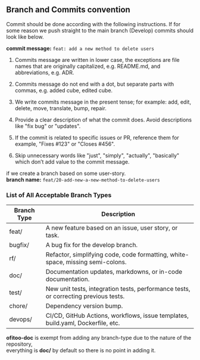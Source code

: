 ## Branch and Commits convention

Commit should be done according with the following instructions.
If for some reason we push straight to the main branch (Develop)
commits should look like below.

**commit message:** `feat: add a new method to delete users`
1. Commits message are written in lower case, 
    the exceptions are file names that are originally capitalized, e.g. README.md, and abbreviations, e.g. ADR.  

2. Commits message do not end with a dot, but separate parts with commas, e.g. added cube, edited cube.  

3. We write commits message in the present tense; for example: add, edit, delete, move, translate, bump, repair.  

4. Provide a clear description of what the commit does. Avoid descriptions like "fix bug" or "updates".  

5. If the commit is related to specific issues or PR, reference them for example, "Fixes #123" or "Closes #456".  

6. Skip unnecessary words like "just", "simply", "actually", "basically" which don’t add value to the commit message.  

if we create a branch based on some user-story.  
**branch name:** `feat/20-add-new-a-new-method-to-delete-users`   

### List of All Acceptable Branch Types

| Branch Type | Description                                                                     |
|-------------|---------------------------------------------------------------------------------|
| feat/       | A new feature based on an issue, user story, or task.                           |
| bugfix/     | A bug fix for the develop branch.                                               |
| rf/         | Refactor, simplifying code, code formatting, white-space, missing semi-colons. |
| doc/        | Documentation updates, markdowns, or in-code documentation.                      |
| test/       | New unit tests, integration tests, performance tests, or correcting previous tests. |
| chore/      | Dependency version bump.                                                         |
| devops/     | CI/CD, GitHub Actions, workflows, issue templates, build.yaml, Dockerfile, etc. |


**ofitoo-doc** is exempt from adding any branch-type due to the nature of the repository,  
everything is **doc/** by default so there is no point in adding it.